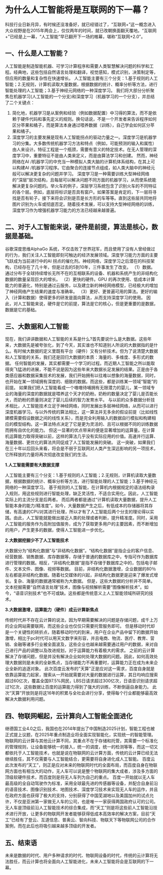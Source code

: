# 为什么人工智能将是互联网的下一幕？ #

科技行业日新月异，有时候还没准备好，就已经错过了，“互联网+”这一概念进入大众视野是在2015年两会上，仅仅两年的时间，就已改朝换面翻天覆地。“互联网+”已经是上一幕，“人工智能”早已翻开下一场的帷幕，堪称“互联网+2.0”。

## 一、什么是人工智能？ ##

人工智能是制造智能机器、可学习计算程序和需要人类智慧解决问题的科学和工程。经典地，这些包括自然语言处理和翻译，视觉感知，模式识别，决策制定等，但应用的数量和复杂性在快速增长。
人工智能主要有三个分支：1.基于规则的人工智能；2.无规则，计算机读取大量数据，根据数据的统计、概率分析等方法，进行智能处理的人工智能；3.基于神经元网络的一种深度学习。
我们将大部分分析聚焦在机器学习(人工智能的一个分支)和深度学习（机器学习的一个分支），并总结了二个关键点：
1. 简化地，机器学习是从案例和经验（例如数据配置）中习得的算法，而不是依赖于硬件代码和事先定义的规则。换句话说，不是一个开发者来告诉程序如何区分苹果和橘子，而是算法本身通过喂养数据（训练），自己学会如何区分苹果和橘子。
2. 深度学习的主要发展是现有人工智能拐点的驱动力量之一。深度学习是机器学习的分集。大多数传统机器学习方法和特点（例如，可能预测的输入和属性）由人来设计。特征工程是一个瓶颈，需要有意义的特定技术。在无人管理的深度学习中，重要特征不是由人类来定义，而是由算法学习和创建。
然而，神经网络在AI /机器学习的中充当一种模拟人类大脑的计算机体系结构，在其上可以构建AI /机器学习程序。它由聚合的连接节点组成，如人类大脑中的神经元般可以解决更复杂的问题并学习。
深度学习是一种需要训练大型神经网络的“深层”层次结构，且每层可以解决问题不同方面的机器学习，从而使系统能解决更复杂问题的。举火车的例子，深层学习系统包含了识别火车的不同特征的各个层。例如，底层将标识是否具有窗户。如果答案是肯定的，下一层将寻找是否有轮子，接下来将会识别是否是长方形的车等等。直到这些层共同地将图片识别为火车或彻底否定。随着技术发展，可以支持大型神经网络的训练，深度学习作为增强机器学习能力的方法已经越来越普遍。

## 二、对于人工智能来说，硬件是前提，算法是核心，数据是基础。 ##

谷歌深度思维AlphaGo 系统，不仅击败了世界冠军，而且使用了没有人曾经做过的行为，我们关注人工智能即刻可触达的经济发展领域。深度学习能力方面的主要飞跃成为当前进行中的AI 拐点的催化剂。神经网络，深度学习之后潜在的科技架构，已经存在了几十年，但是过去的5到10年，三件事发生了改变。
（1）数据。通过分布于全球持续增长无所不在的互相联系的设备、机器和系统产生的非结构化数据的数量呈现巨大的增长。
（2）更快的硬件。GPU 的再次使用、低成本计算能力的普遍化，特别是通过云服务，以及建立新的神经网络模型，已经极大的增加了神经网络产生结果的速度与准确率。
（3）更好、更普遍可用的算法。更好的输入（计算和数据）使得更多的研发是面向算法，从而支持深度学习的使用。
因此，对人工智能来说，硬件是它的前提，算法是它的核心，但是更重要的是数据，数据是它的基础。

## 三、大数据和人工智能 ##

现在，我们讲讲数据和人工智能的关系是什么?首先要说什么是大数据。这些年来，大数据先是被夸张化，到了今天，其实谁也不知道别人所说的大数据指的是什么。有时候大数据的定义里既有平台（硬件）又有分析技术。但为了说清楚大数据和人工智能的关系，我们还是回归大数据的本质：海量的、多维度、多形式的数据。
任何智能的发展，其实都需要一个学习的过程。而近期人工智能之所以能取得突飞猛进的进展，不能不说是因为这些年来大数据长足发展的结果。正是由于各类感应器和数据采集技术的发展，我们开始拥有以往难以想象的海量数据，同时，也开始在某一领域拥有深度的、细致的数据。而这些，都是训练某一领域“智能”的前提。
如果我们把人工智能看成一个嗷嗷待哺拥有无限潜力的婴儿，某一领域专业的海量的深度的数据就是喂养这个天才的奶粉。奶粉的数量决定了婴儿是否能长大，而奶粉的质量则决定了婴儿后续的智力发育水平。
与以前的众多数据分析技术相比，人工智能技术立足于神经网络，同时发展出多层神经网络，从而可以进行深度机器学习。与以外传统的算法相比，这一算法并无多余的假设前提（比如线性建模需要假设数据之间的线性关系），而是完全利用输入的数据自行模拟和构建相应的模型结构。这一算法特点决定了它是更为灵活的、且可以根据不同的训练数据而拥有自优化的能力。
但这一显著的优点带来的便是显著增加的运算量。在计算机运算能力取得突破以前，这样的算法几乎没有实际应用的价值。高速并行运算、海量数据、更优化的算法共同促成了人工智能发展的突破。
这一突破，如果我们在三十年以后回头来看，将会是不弱于互联网对人类产生深远影响的另一项技术，它所释放的力量将再次彻底改变我们的生活。

**1.人工智能需要有大数据支撑**

人工智能主要有三个分支：1.基于规则的人工智能；2.无规则，计算机读取大量数据，根据数据的统计、概率分析等方法，进行智能处理的人工智能；3.基于神经元网络的一种深度学习。
基于规则的人工智能，在计算机内根据规定的语法结构录入规则，用这些规则进行智能处理，缺乏灵活性，不适合实用化。因此，人工智能实际上的主流分支是后两者。
而后两者都是通过“计算机读取大量数据，提升人工智能本身的能力/精准度”。如今，大量数据产生之后，有低成本的存储器将其存储，有高速的CPU对其进行处理，所以才有了人工智能后两个分支的理论得以实践。由此，人工智能就能做出接近人类的处理或者判断，提升精准度。同时，采用人工智能的服务作为高附加值服务，成为了获取更多用户的主要因素，而不断增加的用户，产生更多的数据，使得人工智能进一步优化。

**2.大数据挖掘少不了人工智能技术**

大数据分为“结构化数据”与“非结构化数据”。“结构化数据”是指企业的客户信息、经营数据、销售数据、库存数据等，存储于普通的数据库之中，专指可作为数据库进行管理的数据。相反，“非结构化数据”是指不存储于数据库之中的，包括电子邮件、文本文件、图像、视频等数据。
目前，非结构化数据激增，企业数据的80％左右都是非结构化数据。随着社交媒体的兴起，非结构化数据更是迎来了爆发式增长。复杂、海量的数据通常被称为大数据。
但是，这些大数据的分析并不简单。文本挖掘需要“自然语言处理”技术，图像与视频解析需要“图像解析技术”。如今，“语音识别技术”也不可或缺。这些都是传统意义上人工智能领域所研究的技术。

**3.大数据激增，运算能力（硬件）成云计算新焦点**

传统时代并不存在云计算的说法，因为早期需要解决的问题是存储问题，成千上万的企业网站需要联网，而这些企业也仅仅只需要托管服务即可。
但是移动时代却是一个关键性的转折点，随着移动时代的到来，用户在企业产品中留下的数据开始激增，相比于pc时代可以用天文数字来形容，并且电商、物流、医疗、教育、营销、金融等诸多行业被全面波及，这些企业也越来越需要通过用户的数据，来对自己进行产品的调整以及改进规划，对于运算能力有着极大的需求。
之前的云计算解决了存储问题，但是并没有解决企业如何处理大数据的问题。因此，如何高效处理大数据则是未来的全新焦点，当存储能力不再重要时，运算能力正在成为未来企业全新的追逐对象。
此次百度云发布的"天算"正是应对这一需求，百度自身就是依靠运算能力起家，搜索从一开始就需要对大量的数据进行运算，其日均响应搜索超过60亿次，覆盖全国97.5%网民，LBS日请求超过300亿次，日语音识别请求超过1亿次，这些数据让百度的运算能力得到了强大的训练，不断倒逼自身能力。
此次“天算”开放则是将这16年的积累与全社会进行分享，使得每个行业都能够最高效解决大数据利用问题。

## 四、物联网崛起，云计算向人工智能全面进化 ##

继德国工业4.0之后，我国也在2014年提出了中国制造2025计划，智能工程也被正式提上议题，在2025年重点制造业将全面实现智能化，实现统一的智能管理。
物联网的云计算与其他云计算不同，其重点不在于存储和托管，其需要一个标准化的管理规则，让设备能够统一的接入，统一的调度，统一的检测等等，而这一切又都依托于人工智能技术，也就是说在物联网的云计算方面，传统的云计算已经无法继续胜任，其不仅需要与人工智能结合，更需要将自身进化成人工智能。
百度云此次发布的“天工”，则正是应对未来的物联网时代的全面布局，而百度自身在物联网方面也有相当大的动作，无人车可以说是整个物联网的集大成者，涉及多方面的顶级软硬件技术，而百度则是将无人车列为自己的重点。
百度一开始就以无人车最高级的全自动驾驶作为标准，采用全球最先进的传感器等设备，并配合自身前沿的语音技术、图像识别技术、地图技术、深度学习技术来实现无人车的运作，并且在政府方面也获得了极大的支持，分别获得了中国芜湖地以及美国加州的试点允许，不仅是亚洲第一家做无人车的公司，也是唯一一家获得两国政府认可的公司。
无人车是顶级前沿人工智能技术的综合集成，而“天工”则是将这些前人工智能沿技术进行开放，让更多的物联网开发者能够获得低成本高效率的解决方案，目前“天工”已经有了登云、互道信息、普奥云、智向科技、物联天下等物联网公司的合作案例，而在此后也将吸引越来越多顶级的开发者。

## 五、结束语 ##

未来是数据的时代、用户多种请求的时代、物联网设备的时代，传统的云计算将无法胜任，而云计算也将全面向人工智能进化，未来人工智能将会是互联网的下一幕。


